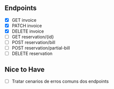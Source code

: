 ## Endpoints
- [X] GET invoice
- [X] PATCH invoice
- [X] DELETE invoice
- [ ] GET reservation/{id}
- [ ] POST reservation/bill
- [ ] POST reservation/partial-bill
- [ ] DELETE reservation

## Nice to Have

- [ ] Tratar cenarios de erros comuns dos endpoints